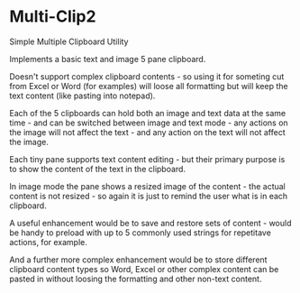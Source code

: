 # Multi-Clip2

Simple Multiple Clipboard Utility

Implements a basic text and image 5 pane clipboard.  

Doesn't support complex clipboard contents - so using it for someting cut from Excel or Word (for examples) 
will loose all formatting but will keep the text content (like pasting into notepad).

Each of the 5 clipboards can hold both an image and text data at the same time - and can be switched between 
image and text mode - any actions on the image will not affect the text - and any action on the text will not 
affect the image.

Each tiny pane supports text content editing - but their primary purpose is to show the content of the text 
in the clipboard.

In image mode the pane shows a resized image of the content - the actual content is not resized - so again 
it is just to remind the user what is in each clipboard.

A useful enhancement would be to save and restore sets of content - would be handy to preload with up to 5 
commonly used strings for repetitave actions, for example.

And a further more complex enhancement would be to store different clipboard content types so Word, Excel 
or other complex content can be pasted in without loosing the formatting and other non-text content.
